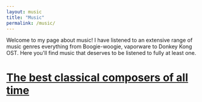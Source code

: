 ```yaml
---
layout: music
title: "Music"
permalink: /music/
---
```


Welcome to my page about music! I have listened to an extensive range of music genres everything from Boogie-woogie, vaporware to Donkey Kong OST. Here you'll find music that deserves to be listened to fully at least one.

# [The best classical composers of all time](/classical/)
